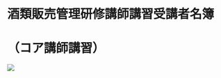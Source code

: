 # 酒類販売管理研修講師講習受講者名簿

# （コア講師講習）

![](https://www.nta.go.jp/tmp/00877c4b-1ade-4aa3-94a4-988f96e5da4d/images/7779a873a7d3bb2069c0653d53b690ee7f489d851f1f97a2429dfae48b034203.jpg)